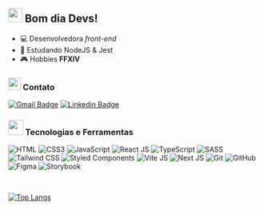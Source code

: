 ## <img src="https://media.giphy.com/media/hvRJCLFzcasrR4ia7z/giphy.gif" width="28px"> Bom dia Devs!

- 💻 Desenvolvedora *front-end*
- 🌱 Estudando NodeJS & Jest
- 🎮 Hobbies **FFXIV**

### <img src="https://media.giphy.com/media/LPZv5uwMDKQ5yJ6rK1/giphy.gif" width="25px"> Contato
[![Gmail Badge](https://img.shields.io/badge/-daniellebezerra.dev-c14438?style=flat-square&logo=Gmail&logoColor=white&link=mailto:daniellebezerra.dev@gmail.com)](mailto:daniellebezerra.dev@gmail.com)
[![Linkedin Badge](https://img.shields.io/badge/-daniellebezerradev-blue?style=flat-square&logo=Linkedin&logoColor=white&link=https://www.linkedin.com/in/daniellebezerradev/)](https://www.linkedin.com/in/daniellebezerradev/)

### <img src="https://media.giphy.com/media/ihZH2vOfn02gs9i1U9/giphy.gif" width="30px"> Tecnologias e Ferramentas
![HTML](https://img.shields.io/badge/-HTML5-E34F26?logo=html5&logoColor=white&style=for-the-badge)
![CSS3](https://img.shields.io/badge/-CSS3-1572B6?logo=css3&logoColor=white&style=for-the-badge)
![JavaScript](https://img.shields.io/badge/-JavaScript-181818?logo=javascript&style=for-the-badge)
![React JS](https://img.shields.io/badge/-ReactJs-61DAFB?logo=react&logoColor=black&style=for-the-badge)
![TypeScript](https://img.shields.io/badge/-TypeScript-3178C6?logo=typescript&logoColor=white&style=for-the-badge)
![SASS](https://img.shields.io/badge/-SASS-CC6699?logo=sass&logoColor=white&style=for-the-badge)
![Tailwind CSS](https://img.shields.io/badge/-TailwindCSS-06B6D4?logo=tailwindcss&logoColor=white&style=for-the-badge)
![Styled Components](https://img.shields.io/badge/-Styled--Components-DB7093?logo=styledcomponents&logoColor=white&style=for-the-badge)
![Vite JS](https://img.shields.io/badge/-Vite-646CFF?logo=vite&logoColor=white&style=for-the-badge)
![Next JS](https://img.shields.io/badge/-NEXTJS-222222?logo=next.js&logoColor=white&style=for-the-badge)
![Git](https://img.shields.io/badge/-Git-F05032?logo=git&logoColor=white&style=for-the-badge)
![GitHub](https://img.shields.io/badge/-GitHub-333333?logo=github&logoColor=white&style=for-the-badge)
![Figma](https://img.shields.io/badge/-Figma-8E63FF?logo=figma&logoColor=white&style=for-the-badge)
![Storybook](https://img.shields.io/badge/-Storybook-FF4785?logo=storybook&logoColor=white&style=for-the-badge)

<br/>

[![Top Langs](https://github-readme-stats.vercel.app/api/top-langs/?username=u-dani&layout=compact&theme=rose_pine)](https://github.com/u-dani/github-readme-stats)

<!--
https://shields.io/
https://simpleicons.org/

<img src="https://media.giphy.com/media/VgCDAzcKvsR6OM0uWg/giphy.gif" width="50"> 

![Bootstrap](https://img.shields.io/badge/-Bootstrap-7952B3?logo=bootstrap&logoColor=white&style=for-the-badge)
![Jquery](https://img.shields.io/badge/-Jquery-0769AD?logo=jquery&logoColor=white&style=for-the-badge)
![Docker](https://img.shields.io/badge/-Docker-2496ED?logo=docker&logoColor=white&style=for-the-badge)
![Node JS](https://img.shields.io/badge/-NodeJS-339933?logo=nodedotjs&logoColor=white&style=for-the-badge)
![Jest](https://img.shields.io/badge/-Jest-C21325?logo=jest&logoColor=white&style=for-the-badge)
![Prisma](https://img.shields.io/badge/-Prisma-2D3748?logo=prisma&logoColor=white&style=for-the-badge)
![Angular](https://img.shields.io/badge/-Angular-DD0031?logo=angular&logoColor=white&style=for-the-badge)
![Prisma](https://img.shields.io/badge/-Prisma-2D3748?logo=prisma&logoColor=white&style=for-the-badge)
-->
